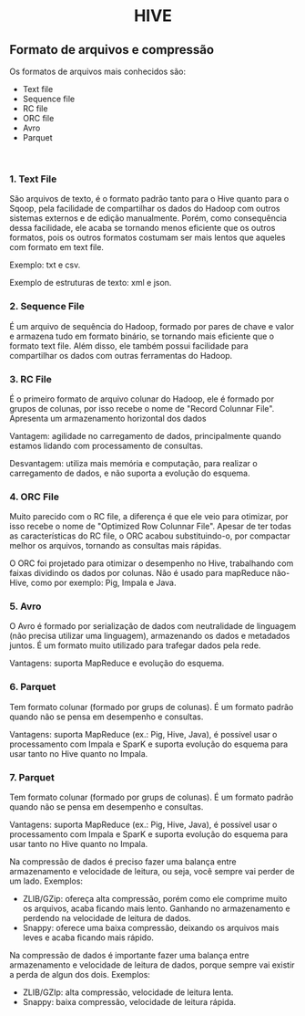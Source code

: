 <h1 align="center"> HIVE </h1>

## Formato de arquivos e compressão

Os formatos de arquivos mais conhecidos são:

* Text file
* Sequence file
* RC file
* ORC file
* Avro
* Parquet

<br>

### 1. Text File
São arquivos de texto, é o formato padrão tanto para o Hive quanto para o Sqoop, pela facilidade de compartilhar os dados do Hadoop com outros sistemas externos e de edição manualmente. Porém, como consequência dessa facilidade, ele acaba se tornando menos eficiente que os outros formatos, pois os outros formatos costumam ser mais lentos que aqueles com formato em text file.

Exemplo: txt e csv.

Exemplo de estruturas de texto: xml e json.


### 2. Sequence File
É um arquivo de sequência do Hadoop, formado por pares de chave e valor e armazena tudo em formato binário, se tornando mais eficiente que o formato text file. Além disso, ele também possui facilidade para compartilhar os dados com outras ferramentas do Hadoop.

### 3. RC File
É o primeiro formato de arquivo colunar do Hadoop, ele é formado por grupos de colunas, por isso recebe o nome de "Record Colunnar File". Apresenta um armazenamento horizontal dos dados

Vantagem: agilidade no carregamento de dados, principalmente quando estamos lidando com processamento de consultas.

Desvantagem: utiliza mais memória e computação, para realizar o carregamento de dados, e não suporta a evolução do esquema.

### 4. ORC File
Muito parecido com o RC file, a diferença é que ele veio para otimizar, por isso recebe o nome de "Optimized Row Colunnar File". Apesar de ter todas as características do RC file, o ORC acabou substituindo-o, por compactar melhor os arquivos, tornando as consultas mais rápidas.

O ORC foi projetado para otimizar o desempenho no Hive, trabalhando com faixas dividindo os dados por colunas. Não é usado para mapReduce não-Hive, como por exemplo: Pig, Impala e Java.


### 5. Avro
O Avro é formado por serialização de dados com neutralidade de linguagem (não precisa utilizar uma linguagem), armazenando os dados e metadados juntos. É um formato muito utilizado para trafegar dados pela rede.

Vantagens: suporta MapReduce e evolução do esquema.

### 6. Parquet

Tem formato colunar (formado por grups de colunas). É um formato padrão quando não se pensa em desempenho e consultas.

Vantagens: suporta MapReduce (ex.: Pig, Hive, Java), é possível usar o processamento com Impala e SparK e suporta evolução do esquema para usar tanto no Hive quanto no Impala.



### 7. Parquet
Tem formato colunar (formado por grups de colunas). É um formato padrão quando não se pensa em desempenho e consultas.

Vantagens: suporta MapReduce (ex.: Pig, Hive, Java), é possível usar o processamento com Impala e SparK e suporta evolução do esquema para usar tanto no Hive quanto no Impala.

Na compressão de dados é preciso fazer uma balança entre armazenamento e velocidade de leitura, ou seja, você sempre vai perder de um lado. Exemplos:

* ZLIB/GZip: ofereça alta compressão, porém como ele comprime muito os arquivos, acaba ficando mais lento. Ganhando no armazenamento e perdendo na velocidade de leitura de dados.
* Snappy: oferece uma baixa compressão, deixando os arquivos mais leves e acaba ficando mais rápido.


Na compressão de dados é importante fazer uma balança entre armazenamento e velocidade de leitura de dados, porque sempre vai existir a perda de algun dos dois. Exemplos:

* ZLIB/GZIp: alta compressão, velocidade de leitura lenta.
* Snappy: baixa compressão, velocidade de leitura rápida.
